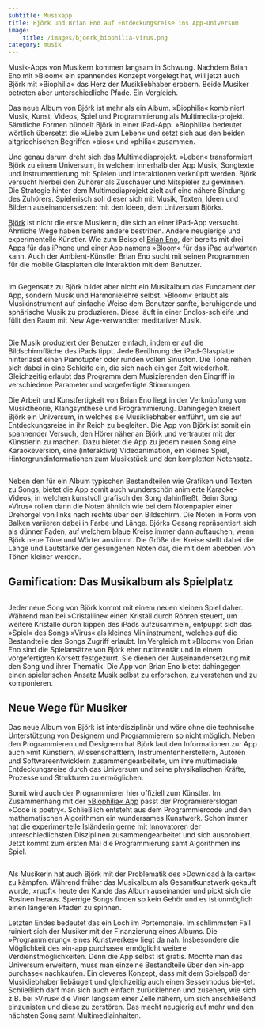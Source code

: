 ```yaml
---
subtitle: Musikapp
title: Björk und Brian Eno auf Entdeckungsreise ins App-Universum
image:
    title: /images/bjoerk_biophilia-virus.png
category: musik
---
```

Musik-Apps von Musikern kommen langsam in Schwung. Nachdem Brian Eno mit »Bloom« ein spannendes Konzept vorgelegt hat, will jetzt auch Björk mit »Biophilia« das Herz der Musikliebhaber erobern. Beide Musiker betreten aber unterschiedliche Pfade. Ein Vergleich.

Das neue Album von Björk ist mehr als ein Album. »Biophilia« kombiniert Musik, Kunst, Videos, Spiel und Programmierung als Multimedia-projekt. Sämtliche Formen bündelt Björk in einer iPad-App. »Biophilia« bedeutet wörtlich übersetzt die »Liebe zum Leben« und setzt sich aus den beiden altgriechischen Begriffen »bios« und »philia« zusammen.

Und genau darum dreht sich das Multimediaprojekt. »Leben« transformiert Björk zu einem Universum, in welchem innerhalb der App Musik, Songtexte und Instrumentierung mit Spielen und Interaktionen verknüpft werden. Björk versucht hierbei den Zuhörer als Zuschauer und Mitspieler zu gewinnen. Die Strategie hinter dem Multimediaprojekt zielt auf eine nähere Bindung des Zuhörers. Spielerisch soll dieser sich mit Musik, Texten, Ideen und Bildern auseinandersetzen: mit den Ideen, dem Universum Björks.

[Björk][2] ist nicht die erste Musikerin, die sich an einer iPad-App versucht. Ähnliche Wege haben bereits andere bestritten. Andere neugierige und experimentelle Künstler. Wie zum Beispiel [Brian Eno][3], der bereits mit drei Apps für das iPhone und einer App namens [»Bloom« für das iPad][4] aufwarten kann. Auch der Ambient-Künstler Brian Eno sucht mit seinen Programmen für die mobile Glasplatten die Interaktion mit dem Benutzer.

[<img title="brian_eno_bloom_1" src="{{ site.urlimg }}birna_eno_bloom_1.png" alt="" />][5]

Im Gegensatz zu Björk bildet aber nicht ein Musikalbum das Fundament der App, sondern Musik und Harmonielehre selbst. »Bloom« erlaubt als Musikinstrument auf einfache Weise dem Benutzer sanfte, beruhigende und sphärische Musik zu produzieren. Diese läuft in einer Endlos-schleife und füllt den Raum mit New Age-verwandter meditativer Musik.

[<img title="brian_eno_bloom2" src="{{ site.urlimg }}brian_eno_bloom2.png" alt="" />][6]

Die Musik produziert der Benutzer einfach, indem er auf die Bildschirmfläche des iPads tippt. Jede Berührung der iPad-Glasplatte hinterlässt einen Pianotupfer oder runden vollen Sinuston. Die Töne reihen sich dabei in eine Schleife ein, die sich nach einiger Zeit wiederholt. Gleichzeitig erlaubt das Programm dem Musizierenden den Eingriff in verschiedene Parameter und vorgefertigte Stimmungen.


Die Arbeit und Kunstfertigkeit von Brian Eno liegt in der Verknüpfung von Musiktheorie, Klangsynthese und Programmierung. Dahingegen kreiert Björk ein Universum, in welches sie Musikliebhaber entführt, um sie auf Entdeckungsreise in ihr Reich zu begleiten. Die App von Björk ist somit ein spannender Versuch, den Hörer näher an Björk und vertrauter mit der Künstlerin zu machen. Dazu bietet die App zu jedem neuen Song eine Karaokeversion, eine (interaktive) Videoanimation, ein kleines Spiel, Hintergrundinformationen zum Musikstück und den kompletten Notensatz.

[<img title="bjoerk_biophilia_universum" src="{{ site.urlimg }}bjoerk_biophilia_universum.png" alt="" />][7]

Neben den für ein Album typischen Bestandteilen wie Grafiken und Texten zu Songs, bietet die App somit auch wunderschön animierte Karaoke-Videos, in welchen kunstvoll grafisch der Song dahinfließt. Beim Song »Virus« rollen dann die Noten ähnlich wie bei dem Notenpapier einer Drehorgel von links nach rechts über den Bildschirm. Die Noten in Form von Balken variieren dabei in Farbe und Länge. Björks Gesang repräsentiert sich als dünner Faden, auf welchem blaue Kreise immer dann auftauchen, wenn Björk neue Töne und Wörter anstimmt. Die Größe der Kreise stellt dabei die Länge und Lautstärke der gesungenen Noten dar, die mit dem abebben von Tönen kleiner werden.

## Gamification: Das Musikalbum als Spielplatz 

[<img class="alignnone size-large wp-image-628" title="bjoerk_biophilia_karaoke" src="{{ site.urlimg }}bjoerk_biophilia_karaoke.png" alt="" />][8]

Jeder neue Song von Björk kommt mit einem neuen kleinen Spiel daher. Während man bei »Cristalline« einen Kristall durch Röhren steuert, um weitere Kristalle durch kippen des iPads aufzusammeln, entpuppt sich das »Spiel« des Songs »Virus« als kleines Miniinstrument, welches auf die Bestandteile des Songs Zugriff erlaubt. Im Vergleich mit »Bloom« von Brian Eno sind die Spielansätze von Björk eher rudimentär und in einem vorgefertigten Korsett festgezurrt. Sie dienen der Auseinandersetzung mit den Song und ihrer Thematik. Die App von Brian Eno bietet dahingegen einen spielerischen Ansatz Musik selbst zu erforschen, zu verstehen und zu komponieren.

## Neue Wege für Musiker

Das neue Album von Björk ist interdisziplinär und wäre ohne die technische Unterstützung von Designern und Programmierern so nicht möglich. Neben den Programmieren und Designern hat Björk laut den Informationen zur App auch »mit Künstlern, Wissenschaftlern, Instrumentenherstellern, Autoren und Softwareentwicklern zusammengearbeitet«, um ihre multimediale Entdeckungsreise durch das Universum und seine physikalischen Kräfte, Prozesse und Strukturen zu ermöglichen.

Somit wird auch der Programmierer hier offiziell zum Künstler. Im Zusammenhang mit der [»Biophilia« App][9] passt der Programiererslogan »Code is poetry«. Schließlich entsteht aus dem Programmiercode und den mathematischen Algorithmen ein wundersames Kunstwerk. Schon immer hat die experimentelle Isländerin gerne mit Innovatoren der unterschiedlichsten Disziplinen zusammengearbeitet und sich ausprobiert. Jetzt kommt zum ersten Mal die Programmierung samt Algorithmen ins Spiel.

[<img title="bjoerk_biophilia-virus2" src="{{ site.urlimg }}bjoerk_biophilia-virus2.png" alt="" />][10]

Als Musikerin hat auch Björk mit der Problematik des »Download à la carte« zu kämpfen. Während früher das Musikalbum als Gesamtkunstwerk gekauft wurde, »rupft« heute der Kunde das Album auseinander und pickt sich die Rosinen heraus. Sperrige Songs finden so kein Gehör und es ist unmöglich einen längeren Pfaden zu spinnen.

Letzten Endes bedeutet das ein Loch im Portemonaie. Im schlimmsten Fall ruiniert sich der Musiker mit der Finanzierung eines Albums. Die »Programmierung« eines Kunstwerkes« liegt da nah. Insbesondere die Möglichkeit des »in-app purchase« ermöglicht weitere Verdienstmöglichkeiten. Denn die App selbst ist gratis. Möchte man das Universum erweitern, muss man einzelne Bestandteile über den »in-app purchase« nachkaufen. Ein cleveres Konzept, dass mit dem Spielspaß der Musikliebhaber liebäugelt und gleichzeitig auch einen Sesselmodus bie-tet. Schließlich darf man sich auch einfach zurücklehnen und zusehen, wie sich z.B. bei »Virus« die Viren langsam einer Zelle nähern, um sich anschließend einzunisten und diese zu zerstören. Das macht neugierig auf mehr und den nächsten Song samt Multimediainhalten.

 [1]: titlebjoerk_biophilia-virus.png
 [2]: http://bjork.com/
 [3]: http://brian-eno.net
 [4]: http://itunes.apple.com/de/app/bloom/id292792586
 [5]: titlebirna_eno_bloom_1.png
 [6]: titlebrian_eno_bloom2.png
 [7]: titlebjoerk_biophilia_universum.png
 [8]: titlebjoerk_biophilia_karaoke.png
 [9]: http://itunes.apple.com/de/app/biophilia/id434122935
 [10]: titlebjoerk_biophilia-virus2.png
